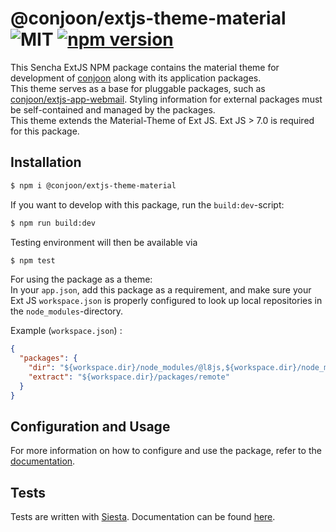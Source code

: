 # @conjoon/extjs-theme-material ![MIT](https://img.shields.io/npm/l/@conjoon/extjs-theme-material) [![npm version](https://badge.fury.io/js/@conjoon%2Fextjs-theme-material.svg)](https://badge.fury.io/js/@conjoon%2Fextjs-theme-material)

This Sencha ExtJS NPM package contains the material theme for development of [conjoon](https://github.com/conjoon) along
with its application packages.
<br>
This theme serves as a base for pluggable packages, such as [conjoon/extjs-app-webmail](https://github.com/conjoon/extjs-app-webmail).
Styling information for external packages must be self-contained and managed by the packages.
<br>
This theme extends the Material-Theme of Ext JS. Ext JS > 7.0 is required for this package. 

## Installation
```bash
$ npm i @conjoon/extjs-theme-material
```
If you want to develop with this package, run the `build:dev`-script:
```bash
$ npm run build:dev
```
Testing environment will then be available via

```bash
$ npm test
```

For using the package as a theme:
<br>
In your `app.json`, add this package as a requirement, and make sure your Ext JS `workspace.json`
is properly configured to look up local repositories in the `node_modules`-directory.

Example (`workspace.json`) :
```json 
{
  "packages": {
    "dir": "${workspace.dir}/node_modules/@l8js,${workspace.dir}/node_modules/@conjoon,${workspace.dir}/node_modules/@coon-js,${workspace.dir}/packages/local,${workspace.dir}/packages,${workspace.dir}/node_modules/@sencha/ext-${toolkit.name},${workspace.dir}/node_modules/@sencha/ext-${toolkit.name}-treegrid,${workspace.dir}/node_modules/@sencha/ext-${toolkit.name}-theme-base,${workspace.dir}/node_modules/@sencha/ext-${toolkit.name}-theme-ios,${workspace.dir}/node_modules/@sencha/ext-${toolkit.name}-theme-material,${workspace.dir}/node_modules/@sencha/ext-${toolkit.name}-theme-aria,${workspace.dir}/node_modules/@sencha/ext-${toolkit.name}-theme-neutral,${workspace.dir}/node_modules/@sencha/ext-${toolkit.name}-theme-classic,${workspace.dir}/node_modules/@sencha/ext-${toolkit.name}-theme-gray,${workspace.dir}/node_modules/@sencha/ext-${toolkit.name}-theme-crisp,${workspace.dir}/node_modules/@sencha/ext-${toolkit.name}-theme-crisp-touch,${workspace.dir}/node_modules/@sencha/ext-${toolkit.name}-theme-neptune,${workspace.dir}/node_modules/@sencha/ext-${toolkit.name}-theme-neptune-touch,${workspace.dir}/node_modules/@sencha/ext-${toolkit.name}-theme-triton,${workspace.dir}/node_modules/@sencha/ext-${toolkit.name}-theme-graphite,${workspace.dir}/node_modules/@sencha/ext-${toolkit.name}-theme-material,${workspace.dir}/node_modules/@sencha/ext-calendar,${workspace.dir}/node_modules/@sencha/ext-charts,${workspace.dir}/node_modules/@sencha/ext-d3,${workspace.dir}/node_modules/@sencha/ext-exporter,${workspace.dir}/node_modules/@sencha/ext-pivot,${workspace.dir}/node_modules/@sencha/ext-pivot-d3,${workspace.dir}/node_modules/@sencha/ext-ux,${workspace.dir}/node_modules/@sencha/ext-font-ios",
    "extract": "${workspace.dir}/packages/remote"
  }
}
```

## Configuration and Usage
For more information on how to configure and use the package, refer to the [documentation](./docs/README.md).


## Tests
Tests are written with [Siesta](https://bryntum.com/siesta). Documentation can be found [here](./tests/README.md).